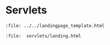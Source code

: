 # Servlets

```{raw} html
:file: ../../landingpage_template.html
```

```{raw} html
:file:  servlets/landing.html
```